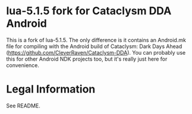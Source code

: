 lua-5.1.5 fork for Cataclysm DDA Android
========================================

This is a fork of lua-5.1.5. The only difference is it contains an Android.mk file for compiling with the Android build of Cataclysm: Dark Days Ahead (https://github.com/CleverRaven/Cataclysm-DDA).
You can probably use this for other Android NDK projects too, but it's really just here for convenience.

Legal Information
=================

See README.